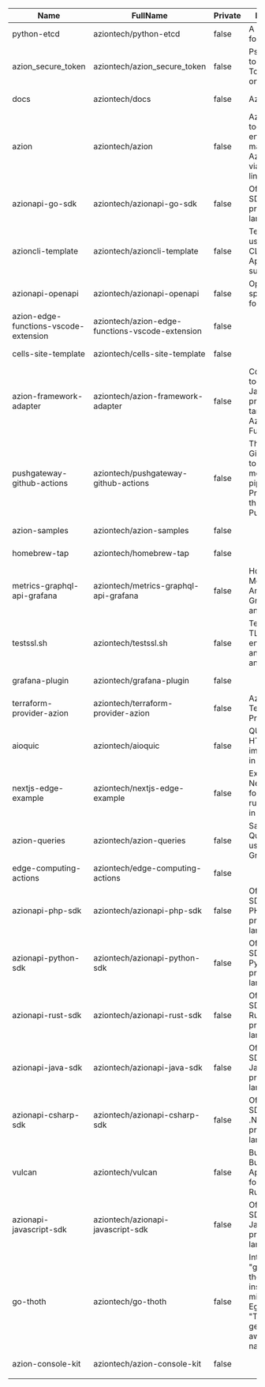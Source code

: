 | Name                                  | FullName                                        | Private | Description                                                                                                       | CreatedAt            | UpdatedAt            |
| ------------------------------------- | ----------------------------------------------- | ------- | ----------------------------------------------------------------------------------------------------------------- | -------------------- | -------------------- |
| python-etcd                           | aziontech/python-etcd                           | false   | A python client for etcd                                                                                          | 2015-09-24T23:56:42Z | 2015-09-24T23:56:43Z |
| azion_secure_token                    | aziontech/azion_secure_token                    | false   | Pseudo codes to use Secure Token feature on Azion                                                                 | 2016-08-01T12:34:53Z | 2024-04-11T15:32:42Z |
| docs                                  | aziontech/docs                                  | false   | Azion Docs                                                                                                        | 2021-06-07T13:16:35Z | 2024-07-10T16:53:54Z |
| azion                                 | aziontech/azion                                 | false   | Azion CLI is a tool that enables you to manage any Azion service via command line.                                | 2021-11-22T21:47:56Z | 2024-07-09T15:55:53Z |
| azionapi-go-sdk                       | aziontech/azionapi-go-sdk                       | false   | Official Azion SDK for the Go programming language.                                                               | 2021-12-03T13:18:38Z | 2024-06-14T13:41:57Z |
| azioncli-template                     | aziontech/azioncli-template                     | false   | Templates used by Azion CLI for Web Application support.                                                          | 2022-03-23T11:11:01Z | 2023-01-31T19:40:34Z |
| azionapi-openapi                      | aziontech/azionapi-openapi                      | false   | OpenAPI 3.0 specification for Azion APIs.                                                                         | 2022-04-06T13:48:10Z | 2024-06-14T13:29:18Z |
| azion-edge-functions-vscode-extension | aziontech/azion-edge-functions-vscode-extension | false   |                                                                                                                   | 2022-05-04T16:40:10Z | 2022-09-16T14:00:16Z |
| cells-site-template                   | aziontech/cells-site-template                   | false   |                                                                                                                   | 2022-05-16T15:15:10Z | 2022-06-06T19:25:38Z |
| azion-framework-adapter               | aziontech/azion-framework-adapter               | false   | Command line tool that builds Jamstack projects targeting Azion's Edge Functions.                                 | 2022-06-06T20:28:04Z | 2024-02-21T13:04:27Z |
| pushgateway-github-actions            | aziontech/pushgateway-github-actions            | false   | This is a small Github Actions to send metrics in pipelines to Prometheus through Pushgateway                     | 2022-09-16T18:25:23Z | 2022-09-16T19:09:49Z |
| azion-samples                         | aziontech/azion-samples                         | false   |                                                                                                                   | 2022-09-21T17:51:48Z | 2024-07-10T17:12:46Z |
| homebrew-tap                          | aziontech/homebrew-tap                          | false   |                                                                                                                   | 2022-10-06T20:40:47Z | 2022-10-11T14:53:59Z |
| metrics-graphql-api-grafana           | aziontech/metrics-graphql-api-grafana           | false   | How to use Metrics Analytics GrahQL API and Grafana                                                               | 2022-10-27T10:42:09Z | 2022-11-04T17:01:27Z |
| testssl.sh                            | aziontech/testssl.sh                            | false   | Testing TLS/SSL encryption anywhere on any port                                                                   | 2022-12-07T14:14:39Z | 2023-01-18T20:38:59Z |
| grafana-plugin                        | aziontech/grafana-plugin                        | false   |                                                                                                                   | 2023-01-09T18:41:19Z | 2023-04-06T19:51:16Z |
| terraform-provider-azion              | aziontech/terraform-provider-azion              | false   | Azion Terraform Provider                                                                                          | 2023-02-07T14:32:28Z | 2024-07-03T18:51:43Z |
| aioquic                               | aziontech/aioquic                               | false   | QUIC and HTTP/3 implementation in Python                                                                          | 2023-03-10T20:09:23Z | 2023-03-21T13:30:19Z |
| nextjs-edge-example                   | aziontech/nextjs-edge-example                   | false   | Example of NextJS project for Edge runtime to run in Azion                                                        | 2023-03-20T18:54:12Z | 2023-07-27T22:47:47Z |
| azion-queries                         | aziontech/azion-queries                         | false   | Sample Queries to be used on Azion GraphQL API.                                                                   | 2023-03-29T15:05:26Z | 2024-06-22T14:11:59Z |
| edge-computing-actions                | aziontech/edge-computing-actions                | false   |                                                                                                                   | 2023-04-17T19:05:43Z | 2024-02-29T14:10:04Z |
| azionapi-php-sdk                      | aziontech/azionapi-php-sdk                      | false   | Official Azion SDK for the PHP programming language.                                                              | 2023-05-16T19:26:37Z | 2024-06-13T19:31:20Z |
| azionapi-python-sdk                   | aziontech/azionapi-python-sdk                   | false   | Official Azion SDK for the Python programming language.                                                           | 2023-05-23T17:38:19Z | 2024-06-14T13:42:30Z |
| azionapi-rust-sdk                     | aziontech/azionapi-rust-sdk                     | false   | Official Azion SDK for the Rust programming language.                                                             | 2023-05-23T17:41:45Z | 2024-06-14T13:41:17Z |
| azionapi-java-sdk                     | aziontech/azionapi-java-sdk                     | false   | Official Azion SDK for the Java programming language.                                                             | 2023-05-23T17:44:00Z | 2024-06-14T13:41:30Z |
| azionapi-csharp-sdk                   | aziontech/azionapi-csharp-sdk                   | false   | Official Azion SDK for the .NET programming language.                                                             | 2023-05-23T17:45:36Z | 2024-06-14T13:41:44Z |
| vulcan                                | aziontech/vulcan                                | false   | Bundler for Building Applications for Edge Runtime.                                                               | 2023-05-24T21:15:57Z | 2024-07-02T17:57:29Z |
| azionapi-javascript-sdk               | aziontech/azionapi-javascript-sdk               | false   | Official Azion SDK for the Javascript programming language.                                                       | 2023-06-01T13:16:56Z | 2024-06-14T13:42:07Z |
| go-thoth                              | aziontech/go-thoth                              | false   | Introducing... "go-thoth" - the package inspired by the mighty Egyptian god "Thoth" for generating awesome names! | 2023-07-31T19:21:37Z | 2024-06-01T11:03:53Z |
| azion-console-kit                     | aziontech/azion-console-kit                     | false   |                                                                                                                   | 2023-08-10T13:51:02Z | 2024-07-10T17:27:09Z |
|                                       |                                                 |         |                                                                                                                   |                      |                      |